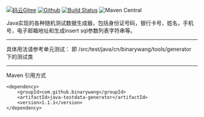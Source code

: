 [![码云Gitee](https://gitee.com/binary/java-testdata-generator/badge/star.svg?theme=blue)](https://gitee.com/binary/java-testdata-generator)
[![Github](http://github-svg-buttons.herokuapp.com/star.svg?user=binarywang&repo=java-testdata-generator&style=flat&background=1081C1)](https://github.com/binarywang/java-testdata-generator)
[![Build Status](https://travis-ci.org/binarywang/java-testdata-generator.svg?branch=master)](https://travis-ci.org/binarywang/java-testdata-generator)
![Maven Central](https://maven-badges.herokuapp.com/maven-central/com.github.binarywang/java-testdata-generator/badge.svg)


Java实现的各种随机测试数据生成器，包括身份证号码，银行卡号，姓名，手机号，电子邮箱地址和生成insert sql参数列表字符串等。

--------------
具体用法请参考单元测试：
即 /src/test/java/cn/binarywang/tools/generator 下的测试类

--------------------
Maven 引用方式
```
<dependency>
    <groupId>com.github.binarywang</groupId>
    <artifactId>java-testdata-generator</artifactId>
    <version>1.1.1</version>
</dependency>
````
